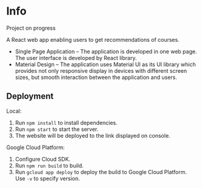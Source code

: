 # Info

Project on progress

A React web app enabling users to get recommendations of courses.

- Single Page Application – The application is developed in one web page. The user interface is developed by React library.
- Material Design – The application uses Material UI as its UI library which provides not only responsive display in devices with different screen sizes, but smooth interaction between the application and users.

## Deployment

Local:

1. Run `npm install` to install dependencies.
2. Run `npm start` to start the server.
3. The website will be deployed to the link displayed on console.

Google Cloud Platform:

1. Configure Cloud SDK.
2. Run `npm run build` to build.
3. Run `gcloud app deploy` to deploy the build to Google Cloud Platform. Use `-v` to specify version.
